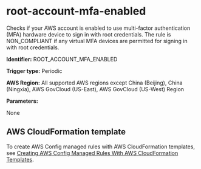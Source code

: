 # root\-account\-mfa\-enabled<a name="root-account-mfa-enabled"></a>

Checks if your AWS account is enabled to use multi\-factor authentication \(MFA\) hardware device to sign in with root credentials\. The rule is NON\_COMPLIANT if any virtual MFA devices are permitted for signing in with root credentials\.

**Identifier:** ROOT\_ACCOUNT\_MFA\_ENABLED

**Trigger type:** Periodic

**AWS Region:** All supported AWS regions except China \(Beijing\), China \(Ningxia\), AWS GovCloud \(US\-East\), AWS GovCloud \(US\-West\) Region

**Parameters:**

None  

## AWS CloudFormation template<a name="w29aac11c33c17b7d301c15"></a>

To create AWS Config managed rules with AWS CloudFormation templates, see [Creating AWS Config Managed Rules With AWS CloudFormation Templates](aws-config-managed-rules-cloudformation-templates.md)\.